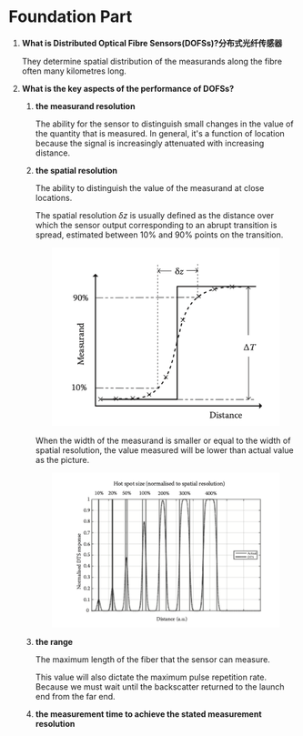 <head>
  <script src="https://cdn.mathjax.org/mathjax/latest/MathJax.js?config=TeX-AMS-MML_HTMLorMML" type="text/javascript"></script>
  <script type="text/x-mathjax-config">
    MathJax.Hub.Config({
      tex2jax: {
      skipTags: ['script', 'noscript', 'style', 'textarea', 'pre'],
      inlineMath: [['$','$']]
      }
    });
  </script>
</head>

# Foundation Part

1.  **What is Distributed Optical Fibre Sensors(DOFSs)?分布式光纤传感器**

    They determine spatial distribution of the measurands along the fibre often many kilometres long.


2.  **What is the key aspects of the performance of DOFSs?**

    1. **the measurand resolution**
        
        The ability for the sensor to distinguish small changes in the value of the quantity that is measured. In general, it's a function of location because the signal is increasingly attenuated with increasing distance.

    2. **the spatial resolution**
   
        The ability to distinguish the value of the measurand at close locations.

        The spatial resolution $\delta z$ is usually defined as the distance over which the sensor output corresponding to an abrupt transition is spread, estimated between 10% and 90% points on the transition.
        
        <div align="center"><img src="./Pic/1.1.png" width="400"></div>


        When the width of the measurand is smaller or equal to the width of spatial resolution, the value measured will be lower than actual value as the picture.
    
        <div align="center"><img src="./Pic/1.2.png" width="400"></div>

        
    3. **the range**
   
        The maximum length of the fiber that the sensor can measure.

        This value will also dictate the maximum pulse repetition rate. Because we must wait until the backscatter returned to the launch end from the far end.

    4.  **the measurement time to achieve the stated measurement resolution**



